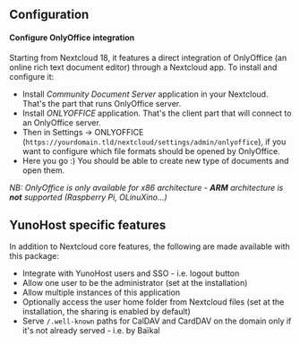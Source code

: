 ## Configuration

#### Configure OnlyOffice integration

Starting from Nextcloud 18, it features a direct integration of OnlyOffice (an online rich text document editor) through a Nextcloud app.
To install and configure it:
- Install *Community Document Server* application in your Nextcloud. That's the part that runs OnlyOffice server.
- Install *ONLYOFFICE* application. That's the client part that will connect to an OnlyOffice server.
- Then in Settings -> ONLYOFFICE (`https://yourdomain.tld/nextcloud/settings/admin/onlyoffice`), if you want to configure which file formats should be opened by OnlyOffice.
- Here you go :) You should be able to create new type of documents and open them.

*NB: OnlyOffice is only available for x86 architecture - **ARM** architecture is **not** supported (Raspberry Pi, OLinuXino...)*

## YunoHost specific features

In addition to Nextcloud core features, the following are made available with
this package:

 * Integrate with YunoHost users and SSO - i.e. logout button
 * Allow one user to be the administrator (set at the installation)
 * Allow multiple instances of this application
 * Optionally access the user home folder from Nextcloud files (set at the installation, the sharing is enabled by default)
 * Serve `/.well-known` paths for CalDAV and CardDAV on the domain only if it's not already served - i.e. by Baïkal
